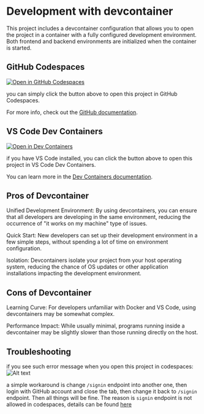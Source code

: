 # Development with devcontainer
This project includes a devcontainer configuration that allows you to open the project in a container with a fully configured development environment.
Both frontend and backend environments are initialized when the container is started.
## GitHub Codespaces
[![Open in GitHub Codespaces](https://github.com/codespaces/badge.svg)](https://codespaces.new/mlchain/mlchain)

you can simply click the button above to open this project in GitHub Codespaces.

For more info, check out the [GitHub documentation](https://docs.github.com/en/free-pro-team@latest/github/developing-online-with-codespaces/creating-a-codespace#creating-a-codespace).


## VS Code Dev Containers
[![Open in Dev Containers](https://img.shields.io/static/v1?label=Dev%20Containers&message=Open&color=blue&logo=visualstudiocode)](https://vscode.dev/redirect?url=vscode://ms-vscode-remote.remote-containers/cloneInVolume?url=https://github.com/mlchainchain)

if you have VS Code installed, you can click the button above to open this project in VS Code Dev Containers.

You can learn more in the [Dev Containers documentation](https://code.visualstudio.com/docs/devcontainers/containers).


## Pros of Devcontainer
Unified Development Environment: By using devcontainers, you can ensure that all developers are developing in the same environment, reducing the occurrence of "it works on my machine" type of issues.

Quick Start: New developers can set up their development environment in a few simple steps, without spending a lot of time on environment configuration.

Isolation: Devcontainers isolate your project from your host operating system, reducing the chance of OS updates or other application installations impacting the development environment.

## Cons of Devcontainer
Learning Curve: For developers unfamiliar with Docker and VS Code, using devcontainers may be somewhat complex.

Performance Impact: While usually minimal, programs running inside a devcontainer may be slightly slower than those running directly on the host.

## Troubleshooting
if you see such error message when you open this project in codespaces:
![Alt text](troubleshooting.png)

a simple workaround is change `/signin` endpoint into another one, then login with GitHub account and close the tab, then change it back to `/signin` endpoint. Then all things will be fine.
The reason is `signin` endpoint is not allowed in codespaces, details can be found [here](https://github.com/orgs/community/discussions/5204)